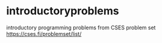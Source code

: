 # introductoryproblems

introductory programming problems from CSES problem set https://cses.fi/problemset/list/
